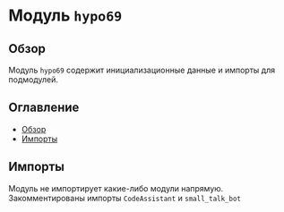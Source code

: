 # Модуль `hypo69`

## Обзор

Модуль `hypo69` содержит инициализационные данные и импорты для подмодулей.

## Оглавление

- [Обзор](#обзор)
- [Импорты](#импорты)

## Импорты

Модуль не импортирует какие-либо модули напрямую.  Закомментированы импорты `CodeAssistant` и `small_talk_bot`